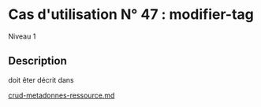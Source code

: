 
# Cas d'utilisation N° 47 :  modifier-tag

Niveau 1

##	Description

doit êter décrit dans 

[crud-metadonnes-ressource.md](crud-metadonnes-ressource.md)
